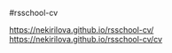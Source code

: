  #rsschool-cv

 https://nekirilova.github.io/rsschool-cv/
 https://nekirilova.github.io/rsschool-cv/cv